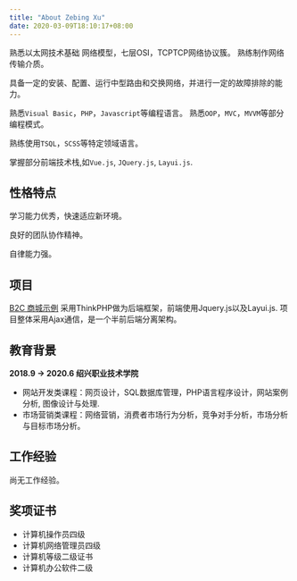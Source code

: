 ```yaml
---
title: "About Zebing Xu"
date: 2020-03-09T18:10:17+08:00
---
```


熟悉以太网技术基础 网络模型，七层OSI，TCPTCP网络协议簇。
熟练制作网络传输介质。

具备一定的安装、配置、运行中型路由和交换网络，并进行一定的故障排除的能力。

熟悉`Visual Basic`，`PHP`，`Javascript`等编程语言。
熟悉`OOP`，`MVC`，`MVVM`等部分编程模式。

熟练使用`TSQL`，`SCSS`等特定领域语言。

掌握部分前端技术栈,如`Vue.js`, `JQuery.js`, `Layui.js`.

## 性格特点

学习能力优秀，快速适应新环境。

良好的团队协作精神。

自律能力强。

## 项目

[B2C 商城示例](https://github.com/kurumix33/B2C-Example)
采用ThinkPHP做为后端框架，前端使用Jquery.js以及Layui.js. 项目整体采用Ajax通信，是一个半前后端分离架构。

## 教育背景

**2018.9 -> 2020.6 绍兴职业技术学院**

- 网站开发类课程：网页设计，SQL数据库管理，PHP语言程序设计，网站案例分析, 图像设计与处理.
- 市场营销类课程：网络营销，消费者市场行为分析，竞争对手分析，市场分析与目标市场分析。

## 工作经验

尚无工作经验。

## 奖项证书

- 计算机操作员四级
- 计算机网络管理员四级
- 计算机等级二级证书
- 计算机办公软件二级